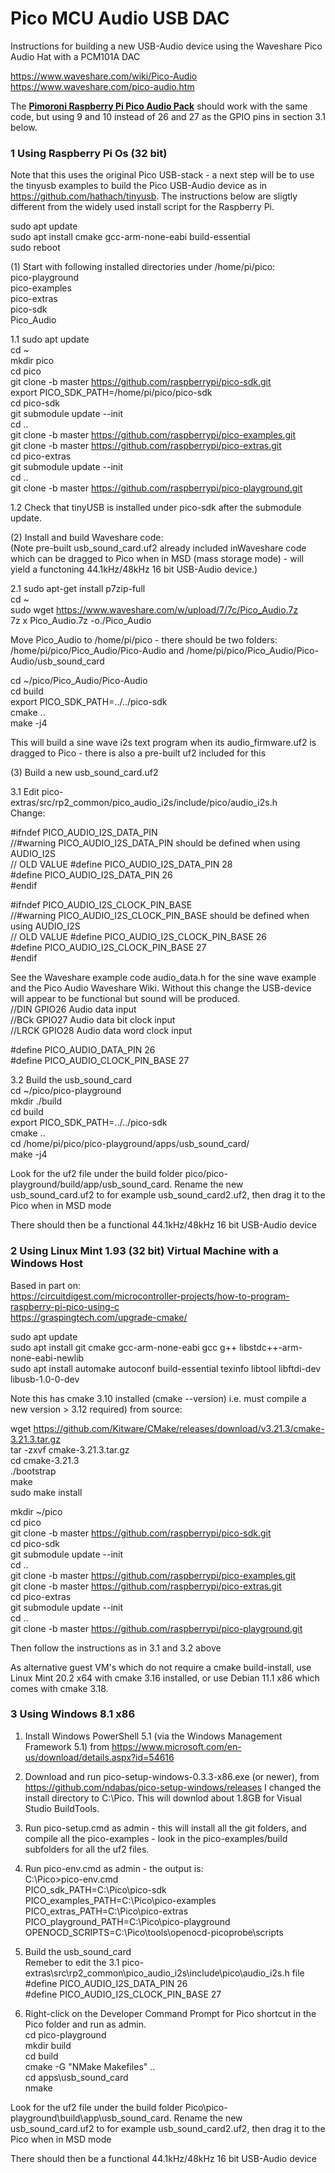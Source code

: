 # Pico MCU Audio USB DAC

Instructions for building a new USB-Audio device using the Waveshare Pico Audio Hat with a PCM101A DAC

https://www.waveshare.com/wiki/Pico-Audio<br>
https://www.waveshare.com/pico-audio.htm

The [**Pimoroni Raspberry Pi Pico Audio Pack**](https://shop.pimoroni.com/products/pico-audio-pack) should work with the same code, but using 9 and 10 instead of 26 and 27 as the GPIO pins in section 3.1 below.


### 1 Using Raspberry Pi Os (32 bit)

Note that this uses the original Pico USB-stack - a next step will be to use the tinyusb examples to build the Pico USB-Audio device as in https://github.com/hathach/tinyusb. The instructions below are sligtly different from the widely used install script for the Raspberry Pi.

sudo apt update<br>
sudo apt install cmake gcc-arm-none-eabi build-essential<br>
sudo reboot<br>

(1) Start with following installed directories under /home/pi/pico:<br>
pico-playground<br>
pico-examples<br>
pico-extras<br>
pico-sdk<br>
Pico_Audio<br>

1.1 
sudo apt update<br>
cd ~<br>
mkdir pico<br>
cd pico<br>
git clone -b master https://github.com/raspberrypi/pico-sdk.git<br>
export PICO_SDK_PATH=/home/pi/pico/pico-sdk<br>
cd pico-sdk<br>
git submodule update --init<br>
cd ..<br>
git clone -b master https://github.com/raspberrypi/pico-examples.git<br>
git clone -b master https://github.com/raspberrypi/pico-extras.git<br>
cd pico-extras<br>
git submodule update --init<br>
cd ..<br>
git clone -b master https://github.com/raspberrypi/pico-playground.git<br>

1.2 Check that tinyUSB is installed under pico-sdk after the submodule update.

(2) Install and build Waveshare code:<br>
(Note pre-built usb_sound_card.uf2 already included inWaveshare code which can be dragged to Pico when in MSD (mass storage mode) - will yield a functoning 44.1kHz/48kHz 16 bit USB-Audio device.)

2.1
sudo apt-get install p7zip-full<br>
cd ~<br>
sudo wget  https://www.waveshare.com/w/upload/7/7c/Pico_Audio.7z <br>
7z x Pico_Audio.7z -o./Pico_Audio<br>

Move Pico_Audio to /home/pi/pico - there should be two folders:<br>
/home/pi/pico/Pico_Audio/Pico-Audio and /home/pi/pico/Pico_Audio/Pico-Audio/usb_sound_card

cd ~/pico/Pico_Audio/Pico-Audio<br>
cd build<br>
export PICO_SDK_PATH=../../pico-sdk<br>
cmake ..<br>
make -j4<br>

This will build a sine wave i2s text program when its audio_firmware.uf2 is dragged to Pico - there is also a pre-built uf2 included for this

(3) Build a new usb_sound_card.uf2<br>

3.1 Edit pico-extras/src/rp2_common/pico_audio_i2s/include/pico/audio_i2s.h <br>
Change: <br>

#ifndef PICO_AUDIO_I2S_DATA_PIN<br>
//#warning PICO_AUDIO_I2S_DATA_PIN should be defined when using AUDIO_I2S<br>
// OLD VALUE #define PICO_AUDIO_I2S_DATA_PIN 28<br>
#define PICO_AUDIO_I2S_DATA_PIN 26<br>
#endif<br>

#ifndef PICO_AUDIO_I2S_CLOCK_PIN_BASE<br>
//#warning PICO_AUDIO_I2S_CLOCK_PIN_BASE should be defined when using AUDIO_I2S<br>
// OLD VALUE #define PICO_AUDIO_I2S_CLOCK_PIN_BASE 26<br>
#define PICO_AUDIO_I2S_CLOCK_PIN_BASE 27<br>
#endif<br>

See the Waveshare example code audio_data.h for the sine wave example and the Pico Audio Waveshare Wiki. Without this change the USB-device will appear to be functional but sound will be produced.<br>
//DIN 	GPIO26 	Audio data input<br>
//BCk 	GPIO27 	Audio data bit clock input<br>
//LRCK 	GPIO28 	Audio data word clock input <br>

#define PICO_AUDIO_DATA_PIN 26<br>
#define PICO_AUDIO_CLOCK_PIN_BASE 27<br>

3.2 Build the usb_sound_card<br>
cd ~/pico/pico-playground<br>
mkdir ./build<br>
cd build<br>
export PICO_SDK_PATH=../../pico-sdk<br>
cmake ..<br>
cd /home/pi/pico/pico-playground/apps/usb_sound_card/<br>
make -j4<br>

Look for the uf2 file under the build folder pico/pico-playground/build/app/usb_sound_card. Rename the new usb_sound_card.uf2 to for example usb_sound_card2.uf2, then drag it to the Pico when in MSD mode

There should then be a functional 44.1kHz/48kHz 16 bit USB-Audio device

### 2 Using Linux Mint 1.93 (32 bit) Virtual Machine with a Windows Host

Based in part on:<br>
https://circuitdigest.com/microcontroller-projects/how-to-program-raspberry-pi-pico-using-c<br>
https://graspingtech.com/upgrade-cmake/<br>

sudo apt update<br>
sudo apt install git cmake gcc-arm-none-eabi gcc g++ libstdc++-arm-none-eabi-newlib<br>
sudo apt install automake autoconf build-essential texinfo libtool libftdi-dev libusb-1.0-0-dev<br>

Note this has cmake 3.10 installed (cmake --version) i.e. must compile a new version > 3.12 required) from source:

wget https://github.com/Kitware/CMake/releases/download/v3.21.3/cmake-3.21.3.tar.gz<br>
tar -zxvf cmake-3.21.3.tar.gz<br>
cd cmake-3.21.3<br>
./bootstrap<br>
make <br>
sudo make install<br> 

mkdir ~/pico<br>
cd pico<br>
git clone -b master https://github.com/raspberrypi/pico-sdk.git<br>
cd pico-sdk<br>
git submodule update --init<br>
cd ..<br>
git clone -b master https://github.com/raspberrypi/pico-examples.git<br>
git clone -b master https://github.com/raspberrypi/pico-extras.git<br>
cd pico-extras<br>
git submodule update --init<br>
cd ..<br>
git clone -b master https://github.com/raspberrypi/pico-playground.git<br>

Then follow the instructions as in 3.1 and 3.2 above

As alternative guest VM's which  do not require a cmake build-install, use Linux Mint 20.2 x64 with cmake 3.16 installed, or use
Debian 11.1 x86 which comes with cmake 3.18.
 

### 3 Using Windows 8.1 x86

1. Install Windows PowerShell 5.1 (via the Windows Management Framework 5.1) from https://www.microsoft.com/en-us/download/details.aspx?id=54616
2. Download and run pico-setup-windows-0.3.3-x86.exe (or newer), from https://github.com/ndabas/pico-setup-windows/releases
I changed the install directory to C:\Pico. This will downlod about 1.8GB for Visual Studio BuildTools.
3. Run pico-setup.cmd as admin - this will install all the git folders, and compile all the pico-examples - look in the pico-examples/build subfolders for all the uf2 files.
4. Run pico-env.cmd as admin - the output is:<br>
C:\Pico>pico-env.cmd<br>
PICO_sdk_PATH=C:\Pico\pico-sdk<br>
PICO_examples_PATH=C:\Pico\pico-examples<br>
PICO_extras_PATH=C:\Pico\pico-extras<br>
PICO_playground_PATH=C:\Pico\pico-playground<br>
OPENOCD_SCRIPTS=C:\Pico\tools\openocd-picoprobe\scripts<br>

5. Build the usb_sound_card<br>
Remeber to edit the 3.1 pico-extras\src\rp2_common\pico_audio_i2s\include\pico\audio_i2s.h file<br>
#define PICO_AUDIO_I2S_DATA_PIN 26<br>
#define PICO_AUDIO_I2S_CLOCK_PIN_BASE 27<br>

6. Right-click on the Developer Command Prompt for Pico shortcut in the Pico folder and run as admin.<br>
cd pico-playground<br>
mkdir build<br>
cd build<br>
cmake -G "NMake Makefiles" ..<br>
cd apps\usb_sound_card<br>
nmake<br>

Look for the uf2 file under the build folder Pico\pico-playground\build\app\usb_sound_card. Rename the new usb_sound_card.uf2 to for example usb_sound_card2.uf2, then drag it to the Pico when in MSD mode

There should then be a functional 44.1kHz/48kHz 16 bit USB-Audio device


